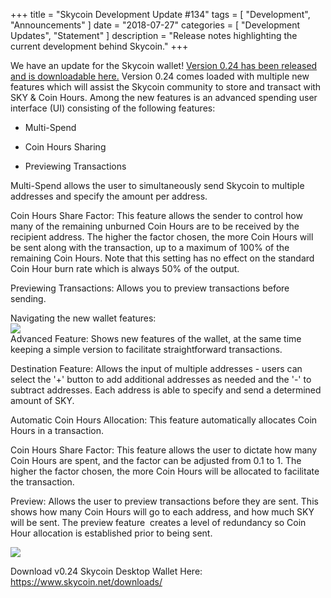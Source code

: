 +++
title = "Skycoin Development Update #134"
tags = [
    "Development",
    "Announcements"
]
date = "2018-07-27"
categories = [
    "Development Updates",
    "Statement"
]
description = "Release notes highlighting the current development behind Skycoin."
+++

We have an update for the Skycoin wallet! [Version 0.24 has been released and is downloadable here.](https://www.skycoin.net/downloads/) Version 0.24 comes loaded with multiple new features which will assist the Skycoin community to store and transact with SKY & Coin Hours. Among the new features is an advanced spending user interface (UI) consisting of the following features:

-   Multi-Spend

-   Coin Hours Sharing

-   Previewing Transactions

Multi-Spend allows the user to simultaneously send Skycoin to multiple addresses and specify the amount per address.

Coin Hours Share Factor: This feature allows the sender to control how many of the remaining unburned Coin Hours are to be received by the recipient address. The higher the factor chosen, the more Coin Hours will be sent along with the transaction, up to a maximum of 100% of the remaining Coin Hours. Note that this setting has no effect on the standard Coin Hour burn rate which is always 50% of the output.

Previewing Transactions: Allows you to preview transactions before sending.

Navigating the new wallet features:\
![](/img/skycoin-wallet-update-1.png)\
Advanced Feature: Shows new features of the wallet, at the same time keeping a simple version to facilitate straightforward transactions.

Destination Feature: Allows the input of multiple addresses - users can select the '+' button to add additional addresses as needed and the '-' to subtract addresses. Each address is able to specify and send a determined amount of SKY.

Automatic Coin Hours Allocation: This feature automatically allocates Coin Hours in a transaction.

Coin Hours Share Factor: This feature allows the user to dictate how many Coin Hours are spent, and the factor can be adjusted from 0.1 to 1. The higher the factor chosen, the more Coin Hours will be allocated to facilitate the transaction.

Preview: Allows the user to preview transactions before they are sent. This shows how many Coin Hours will go to each address, and how much SKY will be sent. The preview feature  creates a level of redundancy so Coin Hour allocation is established prior to being sent.

![](/img/skycoin-wallet-update-2.png)

Download v0.24 Skycoin Desktop Wallet Here: <https://www.skycoin.net/downloads/>
